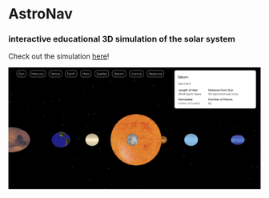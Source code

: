 # AstroNav

### interactive educational 3D simulation of the solar system

Check out the simulation [here](https://michelle-a-bryson.github.io/AstroNav/)!

![banner](images/banner.PNG)
